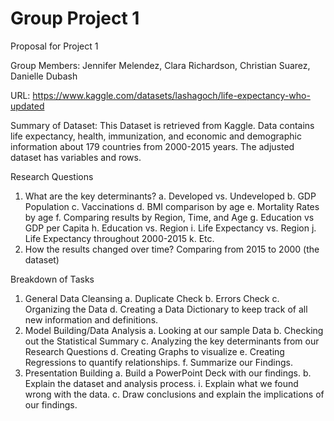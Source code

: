 # Group Project 1

Proposal for Project 1

Group Members: Jennifer Melendez, Clara Richardson, Christian Suarez, Danielle Dubash

URL: https://www.kaggle.com/datasets/lashagoch/life-expectancy-who-updated


Summary of Dataset: This Dataset is retrieved from Kaggle. Data contains life expectancy, health, immunization, and economic and demographic information about 179 countries from 2000-2015 years. The adjusted dataset has variables and rows.

Research Questions
1. What are the key determinants?
a. Developed vs. Undeveloped
b. GDP Population
c. Vaccinations
d. BMI comparison by age
e. Mortality Rates by age
f. Comparing results by Region, Time, and Age
g. Education vs GDP per Capita
h. Education vs. Region
i. Life Expectancy vs. Region
j. Life Expectancy throughout 2000-2015
k. Etc.
2. How the results changed over time? Comparing from 2015 to 2000 (the dataset)
 

Breakdown of Tasks 
1. General Data Cleansing
a. Duplicate Check
b. Errors Check
c. Organizing the Data
d. Creating a Data Dictionary to keep track of all new information and definitions.
2. Model Building/Data Analysis
a. Looking at our sample Data
b. Checking out the Statistical Summary
c. Analyzing the key determinants from our Research Questions
d. Creating Graphs to visualize
e. Creating Regressions to quantify relationships.
f. Summarize our Findings.
3. Presentation Building
a. Build a PowerPoint Deck with our findings.
b. Explain the dataset and analysis process.
i. Explain what we found wrong with the data.
c. Draw conclusions and explain the implications of our findings.



